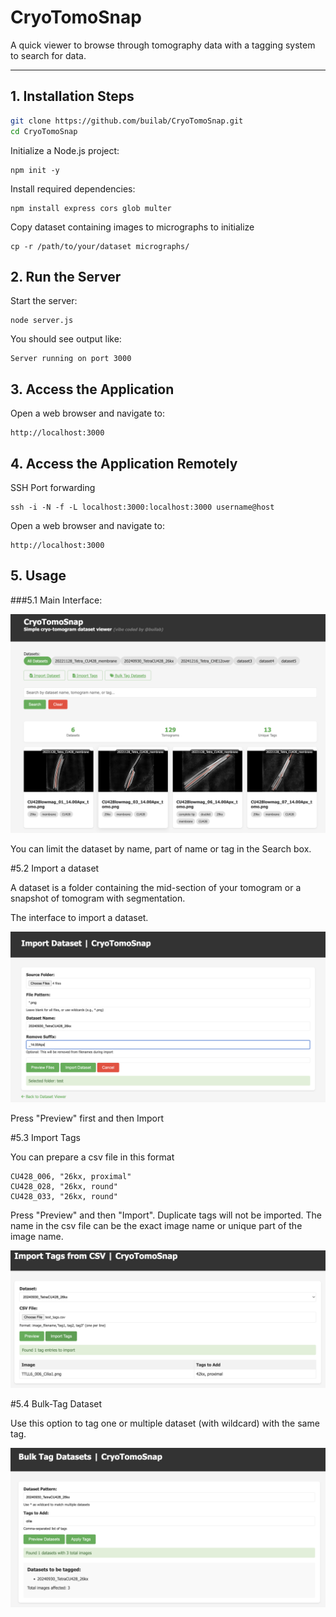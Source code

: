 # CryoTomoSnap

A quick viewer to browse through tomography data with a tagging system to search for data.


---

## 1. Installation Steps

```bash
git clone https://github.com/builab/CryoTomoSnap.git
cd CryoTomoSnap
```


Initialize a Node.js project:
```
npm init -y
```

Install required dependencies:
```
npm install express cors glob multer
```

Copy dataset containing images to micrographs to initialize 
```
cp -r /path/to/your/dataset micrographs/
```

## 2. Run the Server

Start the server:
```
node server.js
```

You should see output like:
```
Server running on port 3000
```

## 3. Access the Application

Open a web browser and navigate to:
```
http://localhost:3000
```

## 4. Access the Application Remotely

SSH Port forwarding
```
ssh -i -N -f -L localhost:3000:localhost:3000 username@host
```

Open a web browser and navigate to:
```
http://localhost:3000
```

## 5. Usage

###5.1 Main Interface:

<img src="assets/CryoTomoSnap.png" alt="Main interface">


You can limit the dataset by name, part of name or tag in the Search box.


#5.2 Import a dataset

A dataset is a folder containing the mid-section of your tomogram or a snapshot of tomogram with segmentation.

The interface to import a dataset.

<img src="assets/ImportDataset.png" alt="Import Dataset">

Press "Preview" first and then Import

#5.3 Import Tags

You can prepare a csv file in this format
```
CU428_006, "26kx, proximal"
CU428_028, "26kx, round"
CU428_033, "26kx, round"
```

Press "Preview" and then "Import". Duplicate tags will not be imported. The name in the csv file can be the exact image name or unique part of the image name.

<img src="assets/ImportTags.png" alt="Import Dataset">

#5.4 Bulk-Tag Dataset

Use this option to tag one or multiple dataset (with wildcard) with the same tag.

<img src="assets/BulkTagDatasets.png" alt="Bulk-Tag Dataset">
